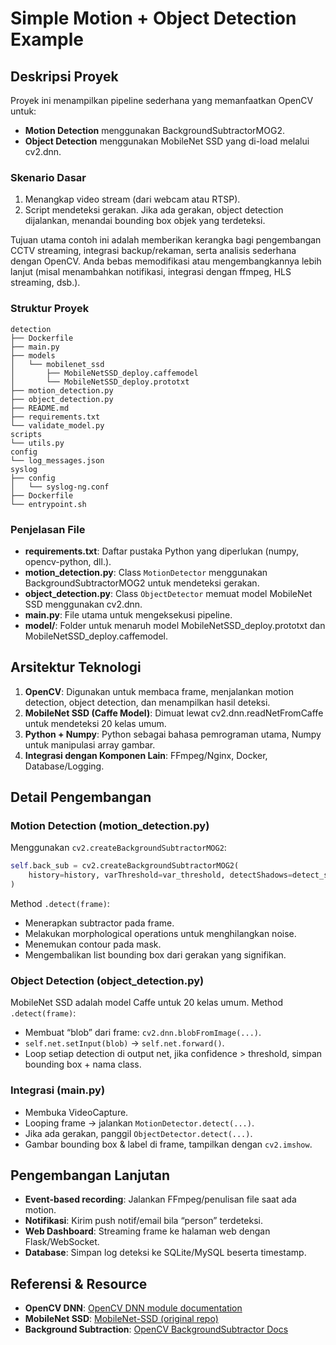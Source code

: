 # Simple Motion + Object Detection Example

## Deskripsi Proyek

Proyek ini menampilkan pipeline sederhana yang memanfaatkan OpenCV untuk:

- **Motion Detection** menggunakan BackgroundSubtractorMOG2.
- **Object Detection** menggunakan MobileNet SSD yang di-load melalui cv2.dnn.

### Skenario Dasar

1. Menangkap video stream (dari webcam atau RTSP).
2. Script mendeteksi gerakan. Jika ada gerakan, object detection dijalankan, menandai bounding box objek yang terdeteksi.

Tujuan utama contoh ini adalah memberikan kerangka bagi pengembangan CCTV streaming, integrasi backup/rekaman, serta analisis sederhana dengan OpenCV. Anda bebas memodifikasi atau mengembangkannya lebih lanjut (misal menambahkan notifikasi, integrasi dengan ffmpeg, HLS streaming, dsb.).

### Struktur Proyek

```
detection
├── Dockerfile
├── main.py
├── models
│   └── mobilenet_ssd
│       ├── MobileNetSSD_deploy.caffemodel
│       └── MobileNetSSD_deploy.prototxt
├── motion_detection.py
├── object_detection.py
├── README.md
├── requirements.txt
└── validate_model.py
scripts
└── utils.py
config
└── log_messages.json
syslog
├── config
│   └── syslog-ng.conf
├── Dockerfile
└── entrypoint.sh
```

### Penjelasan File

- **requirements.txt**: Daftar pustaka Python yang diperlukan (numpy, opencv-python, dll.).
- **motion_detection.py**: Class `MotionDetector` menggunakan BackgroundSubtractorMOG2 untuk mendeteksi gerakan.
- **object_detection.py**: Class `ObjectDetector` memuat model MobileNet SSD menggunakan cv2.dnn.
- **main.py**: File utama untuk mengeksekusi pipeline.
- **model/**: Folder untuk menaruh model MobileNetSSD_deploy.prototxt dan MobileNetSSD_deploy.caffemodel.

## Arsitektur Teknologi

1. **OpenCV**: Digunakan untuk membaca frame, menjalankan motion detection, object detection, dan menampilkan hasil deteksi.
2. **MobileNet SSD (Caffe Model)**: Dimuat lewat cv2.dnn.readNetFromCaffe untuk mendeteksi 20 kelas umum.
3. **Python + Numpy**: Python sebagai bahasa pemrograman utama, Numpy untuk manipulasi array gambar.
4. **Integrasi dengan Komponen Lain**: FFmpeg/Nginx, Docker, Database/Logging.

## Detail Pengembangan

### Motion Detection (motion_detection.py)

Menggunakan `cv2.createBackgroundSubtractorMOG2`:
```python
self.back_sub = cv2.createBackgroundSubtractorMOG2(
    history=history, varThreshold=var_threshold, detectShadows=detect_shadows
)
```
Method `.detect(frame)`:
- Menerapkan subtractor pada frame.
- Melakukan morphological operations untuk menghilangkan noise.
- Menemukan contour pada mask.
- Mengembalikan list bounding box dari gerakan yang signifikan.

### Object Detection (object_detection.py)

MobileNet SSD adalah model Caffe untuk 20 kelas umum.
Method `.detect(frame)`:
- Membuat “blob” dari frame: `cv2.dnn.blobFromImage(...)`.
- `self.net.setInput(blob)` → `self.net.forward()`.
- Loop setiap detection di output net, jika confidence > threshold, simpan bounding box + nama class.

### Integrasi (main.py)

- Membuka VideoCapture.
- Looping frame → jalankan `MotionDetector.detect(...)`.
- Jika ada gerakan, panggil `ObjectDetector.detect(...)`.
- Gambar bounding box & label di frame, tampilkan dengan `cv2.imshow`.

## Pengembangan Lanjutan

- **Event-based recording**: Jalankan FFmpeg/penulisan file saat ada motion.
- **Notifikasi**: Kirim push notif/email bila “person” terdeteksi.
- **Web Dashboard**: Streaming frame ke halaman web dengan Flask/WebSocket.
- **Database**: Simpan log deteksi ke SQLite/MySQL beserta timestamp.

## Referensi & Resource

- **OpenCV DNN**: [OpenCV DNN module documentation](https://docs.opencv.org/master/d6/d0f/group__dnn.html)
- **MobileNet SSD**: [MobileNet-SSD (original repo)](https://github.com/chuanqi305/MobileNet-SSD)
- **Background Subtraction**: [OpenCV BackgroundSubtractor Docs](https://docs.opencv.org/master/d1/dc5/tutorial_background_subtraction.html)

